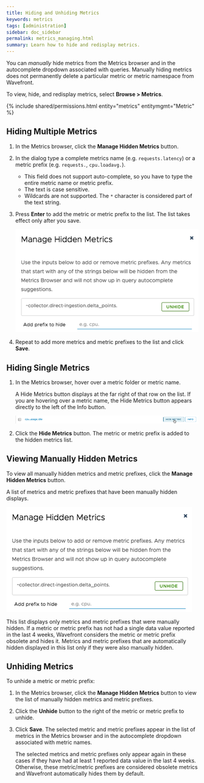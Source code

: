 ```yaml
---
title: Hiding and Unhiding Metrics
keywords: metrics
tags: [administration]
sidebar: doc_sidebar
permalink: metrics_managing.html
summary: Learn how to hide and redisplay metrics.
---
```


You can _manually_ hide metrics from the Metrics browser and in the autocomplete dropdown associated with queries. Manually hiding metrics does not permanently delete a particular metric or metric namespace from Wavefront.

To view, hide, and redisplay metrics, select **Browse > Metrics**.

{% include shared/permissions.html entity="metrics" entitymgmt="Metric" %}

## Hiding Multiple Metrics

1. In the Metrics browser, click the **Manage Hidden Metrics** button.
1. In the dialog type a complete metrics name (e.g. `requests.latency`) or a metric prefix (e.g. `requests.`, `cpu.loadavg.`).

   - This field does not support auto-complete, so you have to type the entire metric name or metric prefix.
   - The text is case sensitive.
   - Wildcards are not supported. The `*` character is considered part of the text string.

1. Press **Enter** to add the metric or metric prefix to the list. The list takes effect only after you save.

   ![hidden metrics](images/viewing_hidden_metrics.png)

1. Repeat to add more metrics and metric prefixes to the list and click **Save**.

## Hiding Single Metrics

1. In the Metrics browser, hover over a metric folder or metric name.

   A Hide Metrics button displays at the far right of that row on the list. If you are hovering over a metric name, the Hide Metrics button appears directly to the left of the Info button.

   ![metrics list hide](images/metrics_list_hide.png)

1. Click the **Hide Metrics** button. The metric or metric prefix is added to the hidden metrics list.

## Viewing Manually Hidden Metrics

To view all manually hidden metrics and metric prefixes, click the **Manage Hidden Metrics** button.

A list of metrics and metric prefixes that have been manually hidden displays.

![viewing hidden metrics](images/viewing_hidden_metrics.png)

This list displays only metrics and metric prefixes that were manually hidden. If a metric or metric prefix has not had a single data value reported in the last 4 weeks, Wavefront considers the metric or metric prefix obsolete and hides it. Metrics and metric prefixes that are automatically hidden displayed in this list only if they were also manually hidden.

## Unhiding Metrics

To unhide a metric or metric prefix:

1. In the Metrics browser, click the **Manage Hidden Metrics** button to view the list of manually hidden metrics and metric prefixes.
1. Click the **Unhide** button to the right of the metric or metric prefix to unhide.
1. Click **Save**.
   The selected metric and metric prefixes appear in the list of metrics in the Metrics browser and in the autocomplete dropdown associated with metric names.

   The selected metrics and metric prefixes only appear again in these cases if they have had at least 1 reported data value in the last 4 weeks. Otherwise, these metric/metric prefixes are considered obsolete metrics and Wavefront automatically hides them by default.
